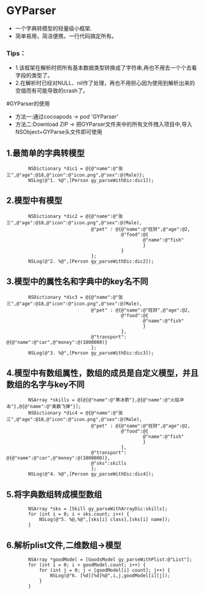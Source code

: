 # GYParser
* 一个字典转模型的轻量级小框架.
* 简单易用，简洁便携，一行代码搞定所有。

### Tips：
* 1.该框架在解析时把所有基本数据类型转换成了字符串,再也不用去一个个去看字段的类型了。
* 2.在解析时已经对NULL、nil作了处理，再也不用担心因为使用到解析出来的空值而有可能导致的crash了。

#GYParser的使用
* 方法一:通过cocoapods -> pod 'GYParser'
* 方法二:Download ZIP -> 把GYParser文件夹中的所有文件拽入项目中,导入NSObject+GYParse头文件即可使用


## 1.最简单的字典转模型
```objc
   		NSDictionary *dic1 = @{@"name":@"张三",@"age":@18,@"icon":@"icon.png",@"sex":@(Male)};
   		NSLog(@"1. %@",[Person gy_parseWithDic:dic1]);
```

## 2.模型中有模型
```objc
	    NSDictionary *dic2 = @{@"name":@"张三",@"age":@18,@"icon":@"icon.png",@"sex":@(Male),
                               @"pet" : @{@"name":@"旺财",@"age":@2,
                                          @"food":@{
                                                  @"name":@"fish"
                                                  }
                                          }
                               };
        NSLog(@"2. %@",[Person gy_parseWithDic:dic2]);
```

## 3.模型中的属性名和字典中的key名不同
```objc
        NSDictionary *dic3 = @{@"name":@"张三",@"age":@18,@"icon":@"icon.png",@"sex":@(Male),
                               @"pet" : @{@"name":@"旺财",@"age":@2,
                                          @"food":@{
                                                  @"name":@"fish"
                                                  }
                                          },
                               @"transport": @{@"name":@"car",@"money":@(1000000)}
                               };
        NSLog(@"3. %@",[Person gy_parseWithDic:dic3]);
```

## 4.模型中有数组属性，数组的成员是自定义模型，并且数组的名字与key不同
```objc
        NSArray *skills = @[@{@"name":@"寒冰箭"},@{@"name":@"火焰冲击"},@{@"name":@"奥数飞弹"}];
        NSDictionary *dic4 = @{@"name":@"张三",@"age":@18,@"icon":@"icon.png",@"sex":@(Male),
                               @"pet" : @{@"name":@"旺财",@"age":@2,
                                          @"food":@{
                                                  @"name":@"fish"
                                                  }
                                          },
                               @"transport": @{@"name":@"car",@"money":@(1000000)},
                               @"sks":skills
                               };
        NSLog(@"4. %@",[Person gy_parseWithDic:dic4]);
```

## 5.将字典数组转成模型数组
```objc
        NSArray *sks = [Skill gy_parseWithArrayDic:skills];
        for (int i = 0; i < sks.count; i++) {
            NSLog(@"5. %@,%@",[sks[i] class],[sks[i] name]);
        }
```

## 6.解析plist文件,二维数组->模型
```objc
        NSArray *goodModel = [GoodsModel gy_parseWithPlist:@"List"];
        for (int i = 0; i < goodModel.count; i++) {
            for (int j = 0; j < [goodModel[i] count]; j++) {
                NSLog(@"6. [%d][%d]%@",i,j,goodModel[i][j]);
            }
        }
```
        
